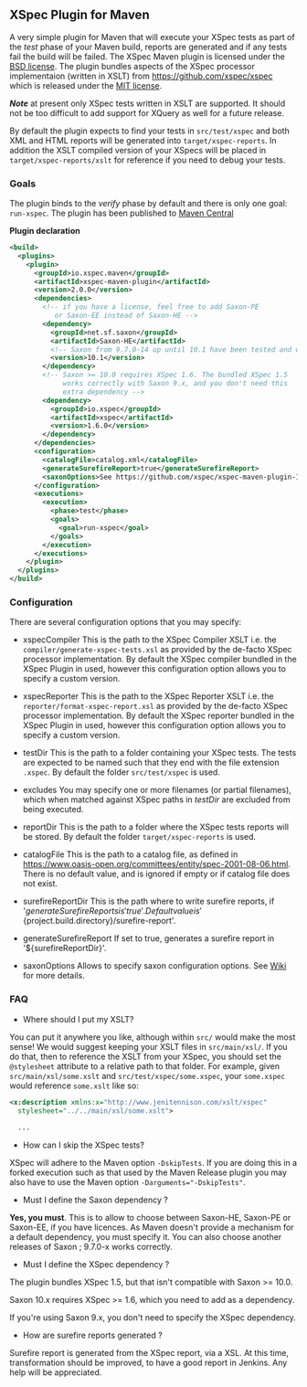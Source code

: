 ## XSpec Plugin for Maven

A very simple plugin for Maven that will execute your XSpec tests as part of the *test* phase of your Maven build, reports are generated and if any tests fail the build will be failed.
The XSpec Maven plugin is licensed under the [BSD license](http://opensource.org/licenses/BSD-3-Clause). The plugin bundles aspects of the XSpec processor implementaion (written in XSLT) from https://github.com/xspec/xspec which is released under the [MIT license](http://opensource.org/licenses/MIT). 

***Note*** at present only XSpec tests written in XSLT are supported. It should not be too difficult to add support for XQuery as well for a future release.

By default the plugin expects to find your tests in `src/test/xspec` and both XML and HTML reports will be generated into `target/xspec-reports`. In addition the XSLT compiled version of your XSpecs will be placed in `target/xspec-reports/xslt` for reference if you need to debug your tests.


### Goals

The plugin binds to the *verify* phase by default and there is only one goal: `run-xspec`.
The plugin has been published to [Maven Central](http://search.maven.org/#search%7Cga%7C1%7Ca%3A%22xspec-maven-plugin%22)

__Plugin declaration__
```xml
<build>
  <plugins>
    <plugin>
      <groupId>io.xspec.maven</groupId>
      <artifactId>xspec-maven-plugin</artifactId>
      <version>2.0.0</version>
      <dependencies>
        <!-- if you have a license, feel free to add Saxon-PE
           or Saxon-EE instead of Saxon-HE -->
        <dependency>
          <groupId>net.sf.saxon</groupId>
          <artifactId>Saxon-HE</artifactId>
          <!-- Saxon from 9.7.0-14 up until 10.1 have been tested and work correctly -->
          <version>10.1</version>
        </dependency>
        <!-- Saxon >= 10.0 requires XSpec 1.6. The bundled XSpec 1.5
             works correctly with Saxon 9.x, and you don't need this
             extra dependency -->
        <dependency>
          <groupId>io.xspec</groupId>
          <artifactId>xspec</artifactId>
          <version>1.6.0</version>
        </dependency>
      </dependencies>
      <configuration>
        <catalogFile>catalog.xml</catalogFile>
        <generateSurefireReport>true</generateSurefireReport>
        <saxonOptions>See https://github.com/xspec/xspec-maven-plugin-1/wiki</saxonOptions>
      </configuration>
      <executions>
        <execution>
          <phase>test</phase>
          <goals>
            <goal>run-xspec</goal>
          </goals>
        </execution>
      </executions>
    </plugin>
  </plugins>
</build>
```

### Configuration

There are several configuration options that you may specify:

* xspecCompiler
This is the path to the XSpec Compiler XSLT i.e. the `compiler/generate-xspec-tests.xsl` as provided by the de-facto XSpec processor implementation.
By default the XSpec compiler bundled in the XSpec Plugin in used, however this configuration option allows you to specify a custom version.

* xspecReporter
This is the path to the XSpec Reporter XSLT i.e. the `reporter/format-xspec-report.xsl` as provided by the de-facto XSpec processor implementation.
By default the XSpec reporter bundled in the XSpec Plugin in used, however this configuration option allows you to specify a custom version.

* testDir
This is the path to a folder containing your XSpec tests. The tests are expected to be named such that they end with the file extension `.xspec`.
By default the folder `src/test/xspec` is used.

* excludes
You may specify one or more filenames (or partial filenames), which when matched against XSpec paths in *testDir* are excluded from being executed.

* reportDir
This is the path to a folder where the XSpec tests reports will be stored.
By default the folder `target/xspec-reports` is used.

* catalogFile
This is the path to a catalog file, as defined in https://www.oasis-open.org/committees/entity/spec-2001-08-06.html. There is no default value, and is ignored if empty or if catalog file does not exist.

* surefireReportDir
This is the path where to write surefire reports, if '${generateSurefireReports} is 'true'. Default value is '${project.build.directory}/surefire-report'.

* generateSurefireReport
If set to true, generates a surefire report in '${surefireReportDir}'.

* saxonOptions
Allows to specify saxon configuration options. See [Wiki](https://github.com/xspec/xspec-maven-plugin-1/wiki) for more details.

### FAQ
* Where should I put my XSLT?

You can put it anywhere you like, although within `src/` would make the most sense! We would suggest keeping your XSLT files in `src/main/xsl/`. If you do that, then to reference the XSLT from your XSpec, you should set the `@stylesheet` attribute to a relative path to that folder. For example, given `src/main/xsl/some.xslt` and `src/test/xspec/some.xspec`, your `some.xspec` would reference `some.xslt` like so:

```xml
<x:description xmlns:x="http://www.jenitennison.com/xslt/xspec"
  stylesheet="../../main/xsl/some.xslt">
  
  ...
```

* How can I skip the XSpec tests?

XSpec will adhere to the Maven option `-DskipTests`.
If you are doing this in a forked execution such as that used by the Maven Release plugin you may also have to use the Maven option `-Darguments="-DskipTests"`.

* Must I define the Saxon dependency ?

**Yes, you must**. This is to allow to choose between Saxon-HE, Saxon-PE or Saxon-EE, if you have licences. As Maven doesn't provide a mechanism for a default dependency, you must specify it. You can also choose another releases of Saxon ; 9.7.0-x works correctly.

* Must I define the XSpec dependency ?

The plugin bundles XSpec 1.5, but that isn't compatible with Saxon >= 10.0.

Saxon 10.x requires XSpec >= 1.6, which you need to add as a dependency.

If you're using Saxon 9.x, you don't need to specify the XSpec dependency.

* How are surefire reports generated ?

Surefire report is generated from the XSpec report, via a XSL. At this time, transformation should be improved, to have a good report in Jenkins. Any help will be appreciated.
